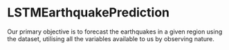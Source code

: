 # LSTMEarthquakePrediction
Our primary objective is to forecast the earthquakes in a given region using the dataset, utilising all the variables available to us by observing nature.
